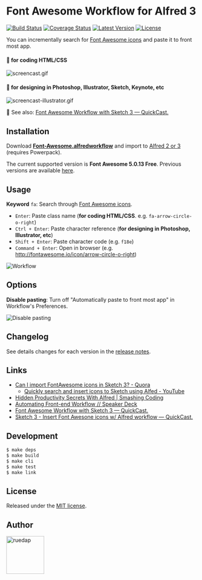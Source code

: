 # Font Awesome Workflow for Alfred 3

[![Build Status](http://img.shields.io/travis/ruedap/alfred-font-awesome-workflow.svg?style=flat-square)](https://travis-ci.org/ruedap/alfred-font-awesome-workflow)
[![Coverage Status](http://img.shields.io/coveralls/ruedap/alfred-font-awesome-workflow/master.svg?style=flat-square)](https://coveralls.io/r/ruedap/alfred-font-awesome-workflow)
[![Latest Version](http://img.shields.io/github/release/ruedap/alfred-font-awesome-workflow.svg?style=flat-square)](https://github.com/ruedap/alfred-font-awesome-workflow/releases)
[![License](http://img.shields.io/badge/license-MIT-blue.svg?style=flat-square)](http://ruedap.mit-license.org/2015)

You can incrementally search for [Font Awesome icons](https://fontawesome.com/icons?d=gallery&m=free) and paste it to front most app.

#### :pencil: for coding HTML/CSS

![screencast.gif](https://github.com/ruedap/alfred-font-awesome-workflow/raw/master/screenshots/screencast.gif)

#### :art: for designing in Photoshop, Illustrator, Sketch, Keynote, etc

![screencast-illustrator.gif](https://github.com/ruedap/alfred-font-awesome-workflow/raw/master/screenshots/screencast-illustrator.gif)

:gem: See also: [Font Awesome Workflow with Sketch 3 — QuickCast.](http://quick.as/46rbfrqr)

## Installation

Download **[Font-Awesome.alfredworkflow](https://github.com/ruedap/alfred-font-awesome-workflow/raw/master/Font-Awesome.alfredworkflow)** and import to [Alfred 2 or 3](http://www.alfredapp.com/) (requires Powerpack).

The current supported version is **Font Awesome 5.0.13 Free**. Previous versions are available [here](https://github.com/ruedap/alfred-font-awesome-workflow/releases).

## Usage

**Keyword** `fa`: Search through [Font Awesome icons](https://fontawesome.com/icons?d=gallery&m=free).

* `Enter`: Paste class name (**for coding HTML/CSS**. e.g. `fa-arrow-circle-o-right`)
* `Ctrl + Enter`: Paste character reference (**for designing in Photoshop, Illustrator, etc**)
* `Shift + Enter`: Paste character code (e.g. `f18e`)
* `Command + Enter`: Open in browser (e.g. <http://fontawesome.io/icon/arrow-circle-o-right>)

![Workflow](https://github.com/ruedap/alfred-font-awesome-workflow/raw/master/screenshots/workflow.png)

## Options

**Disable pasting**: Turn off "Automatically paste to front most app" in Workflow's Preferences.

![Disable pasting](https://github.com/ruedap/alfred-font-awesome-workflow/raw/master/screenshots/option-disable-pasting.png)

## Changelog

See details changes for each version in the [release notes](https://github.com/ruedap/alfred-font-awesome-workflow/releases).

## Links

* [Can I import FontAwesome icons in Sketch 3? - Quora](http://www.quora.com/Can-I-import-FontAwesome-icons-in-Sketch-3)
  * [Quickly search and insert icons to Sketch using Alfed - YouTube](https://www.youtube.com/watch?v=nEFW_NmC-TA)
* [Hidden Productivity Secrets With Alfred | Smashing Coding](http://coding.smashingmagazine.com/2013/10/25/hidden-productivity-secrets-with-alfred/)
* [Automating Front-end Workflow // Speaker Deck](https://speakerdeck.com/addyosmani/automating-front-end-workflow)
* [Font Awesome Workflow with Sketch 3 — QuickCast.](http://quick.as/46rbfrqr)
* [Sketch 3 - Insert Font Awesone icons w/ Alfred workflow — QuickCast.](http://quick.as/dvxup47)

## Development

```sh
$ make deps
$ make build
$ make cli
$ make test
$ make link
```

## License

Released under the [MIT license](http://ruedap.mit-license.org/2015).

## Author

<a href="https://github.com/ruedap"><img src="https://avatars.githubusercontent.com/u/289671?v=3&s=300" alt="ruedap" title="ruedap" width="100" height="100"></a>
